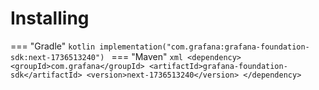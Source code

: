 # Installing

=== "Gradle"
    ```kotlin
    implementation("com.grafana:grafana-foundation-sdk:next-1736513240")
    ```
=== "Maven"
    ```xml
    <dependency>
        <groupId>com.grafana</groupId>
        <artifactId>grafana-foundation-sdk</artifactId>
        <version>next-1736513240</version>
    </dependency>
    ```
